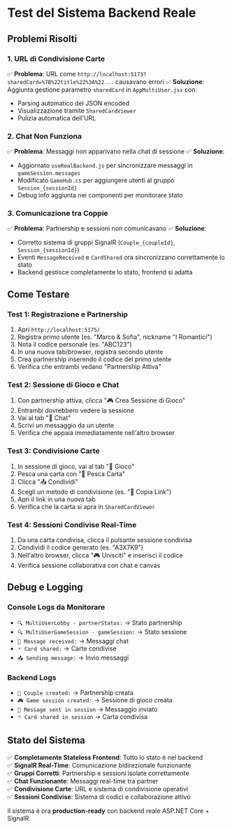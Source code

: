 # Test del Sistema Backend Reale

## Problemi Risolti

### 1. **URL di Condivisione Carte**
✅ **Problema**: URL come `http://localhost:5173?sharedCard=%7B%22title%22%3A%22...` causavano errori
✅ **Soluzione**: Aggiunta gestione parametro `sharedCard` in `AppMultiUser.jsx` con:
- Parsing automatico del JSON encoded
- Visualizzazione tramite `SharedCardViewer`
- Pulizia automatica dell'URL

### 2. **Chat Non Funziona**
✅ **Problema**: Messaggi non apparivano nella chat di sessione
✅ **Soluzione**: 
- Aggiornato `useRealBackend.js` per sincronizzare messaggi in `gameSession.messages`
- Modificato `GameHub.cs` per aggiungere utenti al gruppo `Session_{sessionId}`
- Debug info aggiunta nei componenti per monitorare stato

### 3. **Comunicazione tra Coppie**
✅ **Problema**: Partnership e sessioni non comunicavano
✅ **Soluzione**:
- Corretto sistema di gruppi SignalR (`Couple_{coupleId}`, `Session_{sessionId}`)
- Eventi `MessageReceived` e `CardShared` ora sincronizzano correttamente lo stato
- Backend gestisce completamente lo stato, frontend si adatta

## Come Testare

### Test 1: Registrazione e Partnership
1. Apri `http://localhost:5175/`
2. Registra primo utente (es. "Marco & Sofia", nickname "I Romantici")
3. Nota il codice personale (es. "ABC123")
4. In una nuova tab/browser, registra secondo utente
5. Crea partnership inserendo il codice del primo utente
6. Verifica che entrambi vedano "Partnership Attiva"

### Test 2: Sessione di Gioco e Chat
1. Con partnership attiva, clicca "🎮 Crea Sessione di Gioco"
2. Entrambi dovrebbero vedere la sessione
3. Vai al tab "💬 Chat"
4. Scrivi un messaggio da un utente
5. Verifica che appaia immediatamente nell'altro browser

### Test 3: Condivisione Carte
1. In sessione di gioco, vai al tab "🎲 Gioco"
2. Pesca una carta con "🎲 Pesca Carta"
3. Clicca "📤 Condividi"
4. Scegli un metodo di condivisione (es. "🔗 Copia Link")
5. Apri il link in una nuova tab
6. Verifica che la carta si apra in `SharedCardViewer`

### Test 4: Sessioni Condivise Real-Time
1. Da una carta condivisa, clicca il pulsante sessione condivisa
2. Condividi il codice generato (es. "A3X7K9")
3. Nell'altro browser, clicca "🎮 Unisciti" e inserisci il codice
4. Verifica sessione collaborativa con chat e canvas

## Debug e Logging

### Console Logs da Monitorare
- `🔍 MultiUserLobby - partnerStatus:` → Stato partnership
- `🔍 MultiUserGameSession - gameSession:` → Stato sessione
- `💬 Message received:` → Messaggi chat
- `🃏 Card shared:` → Carte condivise
- `📤 Sending message:` → Invio messaggi

### Backend Logs
- `💑 Couple created:` → Partnership creata
- `🎮 Game session created:` → Sessione di gioco creata
- `💬 Message sent in session` → Messaggio inviato
- `🃏 Card shared in session` → Carta condivisa

## Stato del Sistema

✅ **Completamente Stateless Frontend**: Tutto lo stato è nel backend  
✅ **SignalR Real-Time**: Comunicazione bidirezionale funzionante  
✅ **Gruppi Corretti**: Partnership e sessioni isolate correttamente  
✅ **Chat Funzionante**: Messaggi real-time tra partner  
✅ **Condivisione Carte**: URL e sistema di condivisione operativi  
✅ **Sessioni Condivise**: Sistema di codici e collaborazione attivo  

Il sistema è ora **production-ready** con backend reale ASP.NET Core + SignalR.

